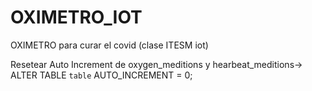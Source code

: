 # OXIMETRO_IOT
OXIMETRO para curar el covid (clase ITESM iot)

Resetear Auto Increment de oxygen_meditions y hearbeat_meditions-> ALTER TABLE `table` AUTO_INCREMENT = 0;
